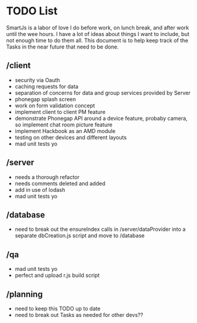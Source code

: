 TODO List
=======

SmartJs is a labor of love I do before work, on lunch break, and after work until the wee hours.  I have a lot of ideas about things I want to include, but not enough time to do them all.  This document is to help keep track of the Tasks in the near future that need to be done.

/client
-------
* security via Oauth
* caching requests for data
* separation of concerns for data and group services provided by Server
* phonegap splash screen
* work on form validation concept
* implement client to client PM feature
* demonstrate Phonegap API around a device feature, probaby camera, so implement chat room picture feature
* implement Hackbook as an AMD module
* testing on other devices and different layouts
* mad unit tests yo

/server
-------
* needs a thorough refactor
* needs comments deleted and added
* add in use of lodash
* mad unit tests yo

/database
-------
* need to break out the ensureIndex calls in /server/dataProvider into a separate dbCreation.js script and move to /database

/qa
-------
* mad unit tests yo
* perfect and upload r.js build script

/planning
-------
* need to keep this TODO up to date
* need to break out Tasks as needed for other devs??